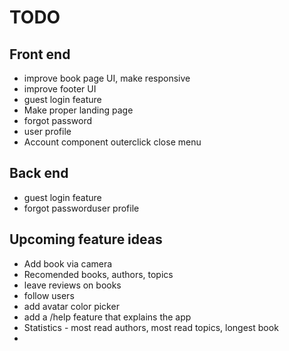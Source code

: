 # TODO

## Front end
- improve book page UI, make responsive
- improve footer UI
- guest login feature
- Make proper landing page
- forgot password
- user profile
- Account component outerclick close menu

## Back end
- guest login feature
- forgot passworduser profile

## Upcoming feature ideas
- Add book via camera
- Recomended books, authors, topics
- leave reviews on books
- follow users
- add avatar color picker
- add a /help feature that explains the app
- Statistics - most read authors, most read topics, longest book
- 
